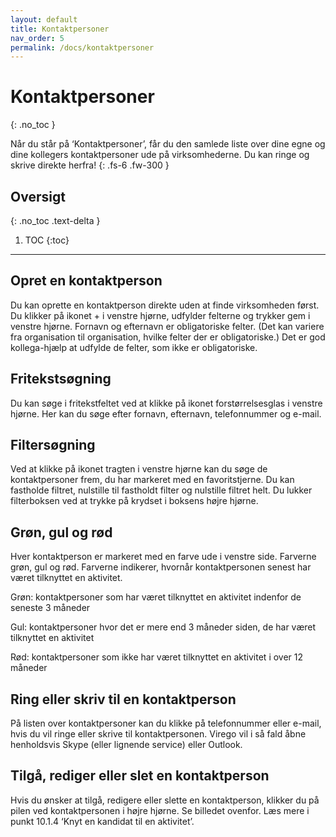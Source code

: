 ```yaml
---
layout: default
title: Kontaktpersoner
nav_order: 5
permalink: /docs/kontaktpersoner
---
```


# Kontaktpersoner
{: .no_toc }

Når du står på ‘Kontaktpersoner’, får du den samlede liste over dine egne og dine kollegers kontaktpersoner ude på virksomhederne. Du kan ringe og skrive direkte herfra! 
{: .fs-6 .fw-300 }

## Oversigt
{: .no_toc .text-delta }

1. TOC
{:toc}

---

## Opret en kontaktperson

Du kan oprette en kontaktperson direkte uden at finde virksomheden først. Du klikker på ikonet + i venstre hjørne, udfylder felterne og trykker gem i venstre hjørne. Fornavn og efternavn er obligatoriske felter. (Det kan variere fra organisation til organisation, hvilke felter der er obligatoriske.) Det er god kollega-hjælp at udfylde de felter, som ikke er obligatoriske. 

## Fritekstsøgning
Du kan søge i fritekstfeltet ved at klikke på ikonet forstørrelsesglas i venstre hjørne. Her kan du søge efter fornavn, efternavn, telefonnummer og e-mail. 

## Filtersøgning 
Ved at klikke på ikonet tragten i venstre hjørne kan du søge de kontaktpersoner frem, du har markeret med en favoritstjerne. Du kan fastholde filtret, nulstille til fastholdt filter og nulstille filtret helt. Du lukker filterboksen ved at trykke på krydset i boksens højre hjørne. 


## Grøn, gul og rød
Hver kontaktperson er markeret med en farve ude i venstre side. Farverne grøn, gul og rød. Farverne indikerer, hvornår kontaktpersonen senest har været tilknyttet en aktivitet.

Grøn: kontaktpersoner som har været tilknyttet en aktivitet indenfor de seneste 3 måneder

Gul: kontaktpersoner hvor det er mere end 3 måneder siden, de har været tilknyttet en aktivitet

Rød: kontaktpersoner som ikke har været tilknyttet en aktivitet i over 12 måneder


## Ring eller skriv til en kontaktperson

På listen over kontaktpersoner kan du klikke på telefonnummer eller e-mail, hvis du vil ringe eller skrive til kontaktpersonen. Virego vil i så fald åbne henholdsvis Skype (eller lignende service) eller Outlook. 

## Tilgå, rediger eller slet en kontaktperson

Hvis du ønsker at tilgå, redigere eller slette en kontaktperson, klikker du på pilen ved kontaktpersonen i højre hjørne. Se billedet ovenfor. Læs mere i punkt 10.1.4 ‘Knyt en kandidat til en aktivitet’. 
